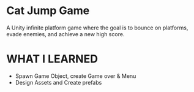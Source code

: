 # Cat Jump Game
A Unity infinite platform game where the goal is to bounce on platforms, evade enemies, and achieve a new high score.

# WHAT I LEARNED
* Spawn Game Object, create Game over & Menu
* Design Assets and Create prefabs
